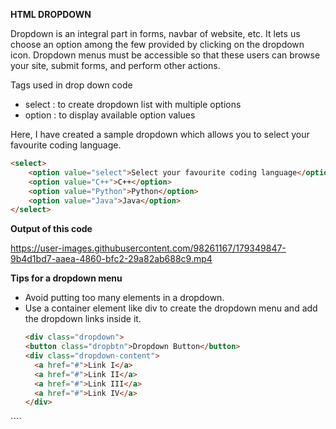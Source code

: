 **HTML DROPDOWN**

Dropdown is an integral part in forms, navbar of website, etc. It lets us choose an option among the few provided by clicking on the dropdown icon. Dropdown menus must be accessible so that these users can browse your site, submit forms, and perform other actions.

Tags used in drop down code

- select : to create dropdown list with multiple options
- option : to display available option values

Here, I have created a sample dropdown which allows you to select your favourite coding language.

```html
<select>
    <option value="select">Select your favourite coding language</option>
    <option value="C++">C++</option>
    <option value="Python">Python</option>
    <option value="Java">Java</option>
</select>
```
**Output of this code**

https://user-images.githubusercontent.com/98261167/179349847-9b4d1bd7-aaea-4860-bfc2-29a82ab688c9.mp4

**Tips for a dropdown menu**
- Avoid putting too many elements in a dropdown.
- Use a container element like div to create the dropdown menu and add the dropdown links inside it.
  ```html
  <div class="dropdown">
  <button class="dropbtn">Dropdown Button</button>
  <div class="dropdown-content">
    <a href="#">Link I</a>
    <a href="#">Link II</a>
    <a href="#">Link III</a>
    <a href="#">Link IV</a>
  </div>
</div>
  ````
  
